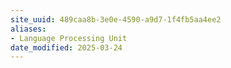 ```yaml
---
site_uuid: 489caa8b-3e0e-4590-a9d7-1f4fb5aa4ee2
aliases:
- Language Processing Unit
date_modified: 2025-03-24
---
```



